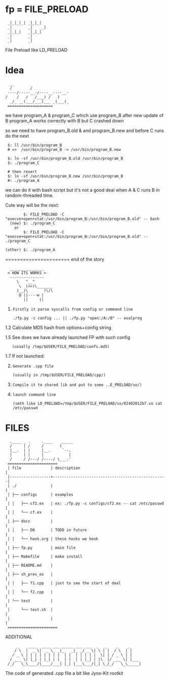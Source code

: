 fp = FILE_PRELOAD
==

     _|_|_|_| _|_|_|  
     _|       _|    _|
     _|_|_|   _|_|_|  
     _|       _|      
     _|       _|      
   
File Preload like LD_PRELOAD


Idea
======
	  __                    
	  /        /            
     ----/-----__-/----__----__-
	/    /   /   /___) /   )
      _/_ __(___/___(___ _(___(_
     ====================


 we have program_A & program_C  which use program_B
 after new update of B program_A works correctly with B but C crashed down

 so we need to have program_B.old & and program_B.new and before C runs do the next
   
     $: ll /usr/bin/program_B 
     # =>  /usr/bin/program_B -> /usr/bin/program_B.new

     $: ln -sf /usr/bin/program_B.old /usr/bin/program_B
     $: ./program_C

     # then revert
     $: ln -sf /usr/bin/program_B.new /usr/bin/program_B
     #: ./program_A

we can do it with bash script but it's not a good deal when A & C runs B in random-threaded time.

Cute way will be the next:

            $: FILE_PRELOAD -C "execve+open+stat:/usr/bin/program_B:/usr/bin/program_B.old" -- bash
      (new) $: ./program_C
      	or
            $: FILE_PRELOAD -C "execve+open+stat:/usr/bin/program_B:/usr/bin/program_B.old" -- ./program_C
    
    (other) $: ./program_A   

 
======================
end of the story

      _______________ 
     < HOW ITS WORKS >
      --------------- 
	     \   ^__^
	      \  (<>)\_______
		 (__)\       )\/\
		  @ ||----w |
		    ||     ||

1.     Firstly it parse syscalls from config or command line

       ./fp.py -c config ... || ./fp.py "open:/A:/B" -- evalprog

1.2      Calculate MD5 hash from options+config string 

1.5      See does we have already launched FP with such config

       (usually /tmp/$USER/FILE_PRELOAD/confs.md5)

1.7      If not launched:

2.     Generate .cpp file 

       (usually in /tmp/$USER/FILE_PRELOAD/cpp/)

3.     Compile it to shared lib and put to some ..E_PRELOAD/so/)

4.     launch command line

       (smth like LD_PRELOAD=/tmp/$USER/FILE_PRELOAD/so/02402012b7.so cat /etc/passwd

FILES
=======

      .____ _ .     .____    _____
      /     | /     /       (     
      |__.  | |     |__.     `--. 
      |     | |     |           | 
      /     / /---/ /----/ \___.' 
     ======================
     | file             | description                                      |
     |------------------+--------------------------------------------------|
     | ./               |                                                  |
     | ├── configs      | examples                                         |
     | │   ├── cf2.ex   | ex: ./fp.py -c configs/cf2.ex -- cat /etc/passwd |
     | │   └── cf.ex    |                                                  |
     | ├── docs         |                                                  |
     | │   ├── DO       | TODO in future                                   |
     | │   └── hook.org | these hooks we hook                              |
     | ├── fp.py        | main file                                        |
     | ├── Makefile     | make install                                     |
     | ├── README.md    |                                                  |
     | ├── sh_prev_ex   |                                                  |
     | │   ├── f1.cpp   | just to see the start of deal                    |
     | │   └── f2.cpp   |                                                  |
     | └── test         |                                                  |
     |     └── test.sh  |                                                  |
     |                  |                                                  |
     ======================

ADDITIONAL

         _    ____  ____ ___ _____ ___ ___  _   _    _    _     
        / \  |  _ \|  _ \_ _|_   _|_ _/ _ \| \ | |  / \  | |    
       / _ \ | | | | | | | |  | |  | | | | |  \| | / _ \ | |    
      / ___ \| |_| | |_| | |  | |  | | |_| | |\  |/ ___ \| |___ 
     /_/   \_\____/|____/___| |_| |___\___/|_| \_/_/   \_\_____|


The code of generated .cpp file a bit like Jynx-Kit rootkit
